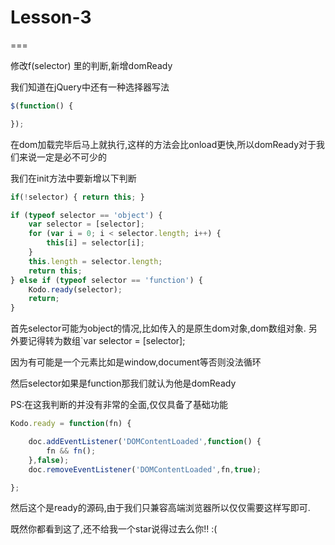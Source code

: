 # Lesson-3

===

修改f(selector) 里的判断,新增domReady

我们知道在jQuery中还有一种选择器写法
```javascript
$(function() {

});

```
在dom加载完毕后马上就执行,这样的方法会比onload更快,所以domReady对于我们来说一定是必不可少的

我们在init方法中要新增以下判断

```javascript
if(!selector) { return this; }

if (typeof selector == 'object') {
    var selector = [selector];
    for (var i = 0; i < selector.length; i++) {
        this[i] = selector[i];
    }
    this.length = selector.length;
    return this;
} else if (typeof selector == 'function') {
    Kodo.ready(selector);
    return;
}
```

首先selector可能为object的情况,比如传入的是原生dom对象,dom数组对象. 另外要记得转为数组`var selector = [selector];

因为有可能是一个元素比如是window,document等否则没法循环

然后selector如果是function那我们就认为他是domReady

PS:在这我判断的并没有非常的全面,仅仅具备了基础功能

```javascript
Kodo.ready = function(fn) {

    doc.addEventListener('DOMContentLoaded',function() {
        fn && fn();
    },false);
    doc.removeEventListener('DOMContentLoaded',fn,true);

};
```

然后这个是ready的源码,由于我们只兼容高端浏览器所以仅仅需要这样写即可.

既然你都看到这了,还不给我一个star说得过去么你!! :(